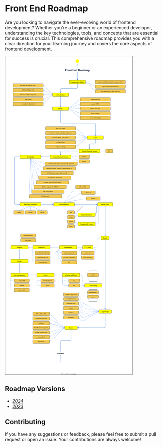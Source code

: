# **Front End Roadmap**

Are you looking to navigate the ever-evolving world of frontend development? Whether you're a beginner or an experienced developer, understanding the key technologies, tools, and concepts that are essential for success is crucial. This comprehensive roadmap provides you with a clear direction for your learning journey and covers the core aspects of frontend development.

![roadmap 2024](/2024/roadmap.svg "roadmap 2024")

## **Roadmap Versions**

- [_2024_](/2024/)
- [_2023_](/2023/)

## **Contributing**

If you have any suggestions or feedback, please feel free to submit a pull request or open an issue. Your contributions are always welcome!
